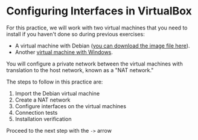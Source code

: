 # Configuring Interfaces in VirtualBox

For this practice, we will work with two virtual machines that you need to install if you haven't done so during previous exercises:

- A virtual machine with Debian ([you can download the image file here](https://storage.googleapis.com/breathecode/virtualbox/deb.ova)).
- Another [virtual machine with Windows](https://4geeks.com/interactive-exercise/installing-windows-on-virtual-machine).

You will configure a private network between the virtual machines with translation to the host network, known as a "NAT network."

The steps to follow in this practice are:

1. Import the Debian virtual machine
2. Create a NAT network
3. Configure interfaces on the virtual machines
4. Connection tests
5. Installation verification

Proceed to the next step with the `->` arrow
